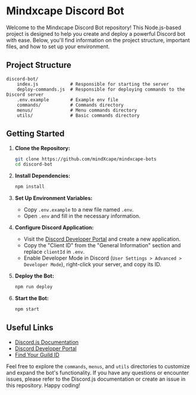 # Mindxcape Discord Bot

Welcome to the Mindxcape Discord Bot repository! This Node.js-based project is designed to help you create and deploy a powerful Discord bot with ease. Below, you'll find information on the project structure, important files, and how to set up your environment.

## Project Structure

```plaintext
discord-bot/
    index.js            # Responsible for starting the server
    deploy-commands.js  # Responsible for deploying commands to the Discord server
    .env.example        # Example env file
    commands/           # Commands directory
    menus/              # Menu commands directory
    utils/              # Basic commands directory
```

## Getting Started

1. **Clone the Repository:**

   ```bash
   git clone https://github.com/mindXcape/mindxcape-bots
   cd discord-bot
   ```

2. **Install Dependencies:**

   ```bash
   npm install
   ```

3. **Set Up Environment Variables:**

   - Copy `.env.example` to a new file named `.env`.
   - Open `.env` and fill in the necessary information.

4. **Configure Discord Application:**

   - Visit the [Discord Developer Portal](https://discord.com/developers/applications) and create a new application.
   - Copy the "Client ID" from the "General Information" section and replace `clientId` in `.env`.
   - Enable Developer Mode in Discord (`User Settings > Advanced > Developer Mode`), right-click your server, and copy its ID.

5. **Deploy the Bot:**

   ```bash
   npm run deploy
   ```

6. **Start the Bot:**
   ```bash
   npm start
   ```

## Useful Links

- [Discord.js Documentation](https://discord.js.org/docs/packages/discord.js/main)
- [Discord Developer Portal](https://discord.com/developers/applications)
- [Find Your Guild ID](https://support.discord.com/hc/en-us/articles/206346498)

Feel free to explore the `commands`, `menus`, and `utils` directories to customize and expand the bot's functionality. If you have any questions or encounter issues, please refer to the Discord.js documentation or create an issue in this repository. Happy coding!
